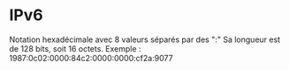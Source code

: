 
# IPv6
Notation hexadécimale avec 8 valeurs séparés par des ":"
Sa longueur est de 128 bits, soit 16 octets.
Exemple : 1987:0c02:0000:84c2:0000:0000:cf2a:9077